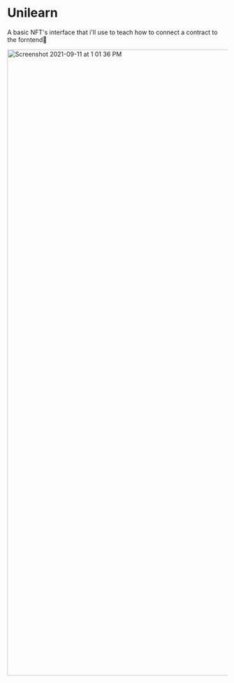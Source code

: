 # Unilearn
A basic NFT's interface that i'll use to teach how to connect a contract to the forntend🦾

<img width="1433" alt="Screenshot 2021-09-11 at 1 01 36 PM" src="https://user-images.githubusercontent.com/70078126/132947430-794defb2-1026-4900-9f03-86e199835564.png">



